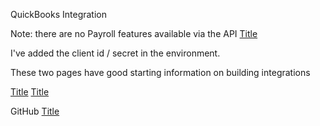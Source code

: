 QuickBooks Integration

Note: there are no Payroll features available via the API
[Title](https://help.developer.intuit.com/s/question/0D50f00005OKFqeCAH/where-is-the-api-for-payroll-features)

I've added the client id / secret in the environment.

These two pages have good starting information on building integrations

[Title](https://developer.intuit.com/app/developer/qbo/docs/get-started/build-your-first-app)
[Title](https://developer.intuit.com/app/developer/qbo/docs/develop/sdks-and-samples-collections/php)

GitHub
[Title](https://github.com/intuit/QuickBooks-V3-PHP-SDK/tree/master/src/_Samples)


